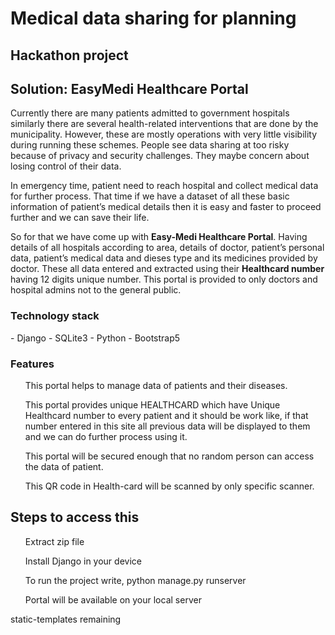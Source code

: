 # Medical data sharing for planning
 <h2>Hackathon project</h2>
<h2>Solution: EasyMedi Healthcare Portal</h2>
<p>Currently there are many patients admitted to government hospitals 
similarly there are several health-related interventions that are done by the 
municipality. However, these are mostly operations with very little visibility 
during running these schemes. People see data sharing at too risky because of 
privacy and security challenges. They maybe concern about losing control of 
their data. </p>
<p>In emergency time, patient need to reach hospital and collect medical data 
for further process. That time if we have a dataset of all these basic information 
of patient’s medical details then it is easy and faster to proceed further and we 
can save their life.</p>
<p>So for that we have come up with <b>Easy-Medi Healthcare Portal</b>. Having 
details of all hospitals according to area, details of doctor, patient’s personal 
data, patient’s medical data and dieses type and its medicines provided by 
doctor. These all data entered and extracted using their <b>Healthcard number</b>
having 12 digits unique number. This portal is provided to only doctors and 
hospital admins not to the general public.</p>

<h3>Technology stack</h3>
- Django 
- SQLite3
- Python
- Bootstrap5

<h3>Features</h3>
<ul>This portal helps to manage data of patients and their diseases.</ul>
<ul>This portal provides unique HEALTHCARD which have Unique Healthcard number to every patient and it should be work like, if that number 
entered in this site all previous data will be displayed to them and we can 
do further process using it.</ul>
<ul>This portal will be secured enough that no random person can access the 
data of patient.</ul>
<ul>This QR code in Health-card will be scanned by only specific scanner.</ul>

<h2>Steps to access this</h2>
<ul>Extract zip file</ul>
<ul>Install Django in your device</ul>
<ul>To run the project write, python manage.py runserver</ul>
<ul>Portal will be available on your local server</ul>

<p>static-templates remaining</p>
